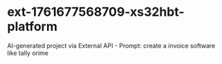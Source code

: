 # ext-1761677568709-xs32hbt-platform
AI-generated project via External API - Prompt: create a invoice software like tally orime
